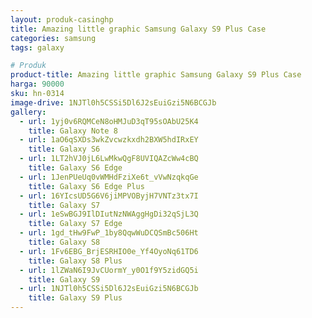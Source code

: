```yaml
---
layout: produk-casinghp
title: Amazing little graphic Samsung Galaxy S9 Plus Case
categories: samsung
tags: galaxy

# Produk
product-title: Amazing little graphic Samsung Galaxy S9 Plus Case
harga: 90000
sku: hn-0314
image-drive: 1NJTl0h5CSSi5Dl6J2sEuiGzi5N6BCGJb
gallery:
  - url: 1yj0v6RQMCeN8oHMJuD3qT95sOAbU25K4
    title: Galaxy Note 8
  - url: 1aO6qSXDs3wkZvcwzkxdh2BXW5hdIRxEY
    title: Galaxy S6
  - url: 1LT2hVJ0jL6LwMkwQgF8UVIQAZcWw4cBQ
    title: Galaxy S6 Edge
  - url: 1JenPUeUq0vWMHdFziXe6t_vVwNzqkqGe
    title: Galaxy S6 Edge Plus
  - url: 16YIcsUD5G6V6jiMPVOByjH7VNTz3tx7I
    title: Galaxy S7
  - url: 1eSwBGJ9IlDIutNzNWAggHgDi32qSjL3Q
    title: Galaxy S7 Edge
  - url: 1gd_tHw9FwP_1by8QqwWuDCQSmBc506Ht
    title: Galaxy S8
  - url: 1Fv6EBG_BrjESRHIO0e_Yf4OyoNq61TD6
    title: Galaxy S8 Plus
  - url: 1lZWaN6I9JvCUormY_y0O1f9Y5zidGQ5i
    title: Galaxy S9
  - url: 1NJTl0h5CSSi5Dl6J2sEuiGzi5N6BCGJb
    title: Galaxy S9 Plus
---
```

